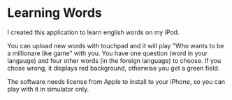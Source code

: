 Learning Words
==============

I created this application to learn english words on my iPod.

You can upload new words with touchpad and it will play "Who wants to be a
millionare like game" with you. You have one question (word in your langauge) and
four other words (in the foreign language) to choose. If you chose wrong, it
displays red background, otherwise you get a green field.

The software needs license from Apple to install to your iPhone, so you can play
with it in simulator only.
